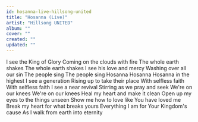 ```yaml
---
id: hosanna-live-hillsong-united
title: "Hosanna (Live)"
artist: "Hillsong UNITED"
album: ""
cover: ""
created: ""
updated: ""
---
```


I see the King of Glory
Coming on the clouds with fire
The whole earth shakes
The whole earth shakes
I see his love and mercy
Washing over all our sin
The people sing
The people sing
Hosanna
Hosanna
Hosanna in the highest
I see a generation
Rising up to take their place
With selfless faith
With selfless faith
I see a near revival
Stirring as we pray and seek
We're on our knees
We're on our knees
Heal my heart and make it clean
Open up my eyes to the things unseen
Show me how to love like You have loved me
Break my heart for what breaks yours
Everything I am for Your Kingdom's cause
As I walk from earth into eternity